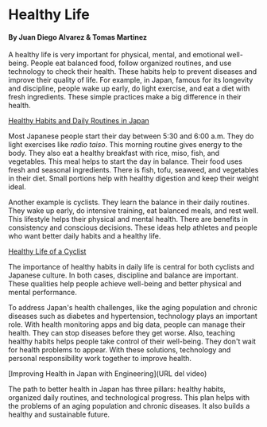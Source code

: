 # Healthy Life
#### By Juan Diego Alvarez & Tomas Martinez 

A healthy life is very important for physical, mental, and emotional well-being. People eat balanced food, follow organized routines, and use technology to check their health. These habits help to prevent diseases and improve their quality of life.
For example, in Japan, famous for its longevity and discipline, people wake up early, do light exercise, and eat a diet with fresh ingredients. These simple practices make a big difference in their health.

[Healthy Habits and Daily Routines in Japan](ruta/al/archivo.pdf)


Most Japanese people start their day between 5:30 and 6:00 a.m. They do light exercises like *radio taiso*. This morning routine gives energy to the body. They also eat a healthy breakfast with rice, miso, fish, and vegetables. This meal helps to start the day in balance. Their food uses fresh and seasonal ingredients. There is fish, tofu, seaweed, and vegetables in their diet. Small portions help with healthy digestion and keep their weight ideal.

Another example is cyclists. They learn the balance in their daily routines. They wake up early, do intensive training, eat balanced meals, and rest well. This lifestyle helps their physical and mental health. There are benefits in consistency and conscious decisions. These ideas help athletes and people who want better daily habits and a healthy life.

[Healthy Life of a Cyclist](ruta/al/archivo.pdf)

The importance of healthy habits in daily life is central for both cyclists and Japanese culture. In both cases, discipline and balance are important. These qualities help people achieve well-being and better physical and mental performance.

To address Japan's health challenges, like the aging population and chronic diseases such as diabetes and hypertension, technology plays an important role. With health monitoring apps and big data, people can manage their health. They can stop diseases before they get worse. Also, teaching healthy habits helps people take control of their well-being. They don't wait for health problems to appear. With these solutions, technology and personal responsibility work together to improve health.

[Improving Health in Japan with Engineering](URL del video)

The path to better health in Japan has three pillars: healthy habits, organized daily routines, and technological progress. This plan helps with the problems of an aging population and chronic diseases. It also builds a healthy and sustainable future.
